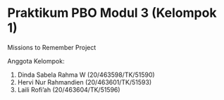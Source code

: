 # Praktikum PBO Modul 3 (Kelompok 1)

Missions to Remember Project

Anggota Kelompok:
1. Dinda Sabela Rahma W						(20/463598/TK/51590)
2. Hervi Nur Rahmandien						(20/463601/TK/51593)
3. Laili Rofi’ah							    (20/463604/TK/51596)

